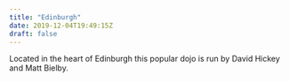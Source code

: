 ```yaml
---
title: "Edinburgh"
date: 2019-12-04T19:49:15Z
draft: false
---
```

Located in the heart of Edinburgh this popular dojo is run by David Hickey and Matt Bielby.

